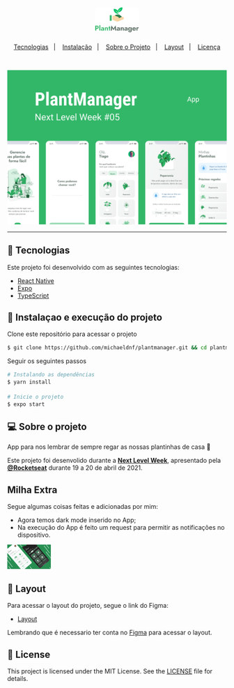 <h1 align="center">
    <img alt="PlantManager" title="PlantManager" src=".github/logotype.png" width="100" heigth="100"/>
</h1>

<p align="center">
  <a href="#technologies">Tecnologias</a>&nbsp;&nbsp;&nbsp;|&nbsp;&nbsp;&nbsp;
  <a href="#-layout">Instalação</a>&nbsp;&nbsp;&nbsp;|&nbsp;&nbsp;&nbsp;
  <a href="#-project">Sobre o Projeto</a>&nbsp;&nbsp;&nbsp;|&nbsp;&nbsp;&nbsp;
  <a href="#-layout">Layout</a>&nbsp;&nbsp;&nbsp;|&nbsp;&nbsp;&nbsp;
  <a href="#-license">Licença</a>
</p>

<br>

<p align="center">
  <img alt="PlantManager" src=".github/capa.png">
</p>

---

## 🧪 Tecnologias

Este projeto foi desenvolvido com as seguintes tecnologias:

- [React Native](https://reactnative.dev/)
- [Expo](https://expo.io/)
- [TypeScript](https://www.typescriptlang.org/)

## 🚀 Instalaçao e execução do projeto

Clone este repositório para acessar o projeto

```bash
$ git clone https://github.com/michaeldnf/plantmanager.git && cd plantmanager
```

Seguir os seguintes passos
```bash
# Instalando as dependências
$ yarn install

# Inicie o projeto
$ expo start
```

## 💻 Sobre o projeto

App para nos lembrar de sempre regar as nossas plantinhas de casa 🌱

Este projeto foi desenvolido durante a **[Next Level Week](https://nextlevelweek.com/)**, apresentado pela **[@Rocketseat](https://github.com/Rocketseat)** durante 19 a 20 de abril de 2021.

## Milha Extra
Segue algumas coisas feitas e adicionadas por mim: 
  - Agora temos dark mode inserido no App;
  - Na execução do App é feito um request para permitir as notificações no dispositivo.

<img alt="PlantManager" title="PlantManager" src=".github/banner.jpg" width="100" heigth="100"/>

## 🔖 Layout

Para acessar o layout do projeto, segue o link do Figma:

- [Layout](https://www.figma.com/file/NnJD2vgqw82MPVI8ExrO7Q/PlantManager) 

Lembrando que é necessario ter conta no [Figma](http://figma.com/) para acessar o layout.

## 📝 License

This project is licensed under the MIT License. See the [LICENSE](LICENSE.md) file for details.